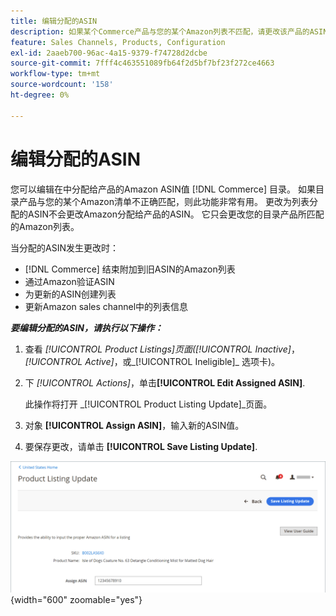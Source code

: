 ```yaml
---
title: 编辑分配的ASIN
description: 如果某个Commerce产品与您的某个Amazon列表不匹配，请更改该产品的ASIN值。
feature: Sales Channels, Products, Configuration
exl-id: 2aaeb700-96ac-4a15-9379-f74728d2dcbe
source-git-commit: 7fff4c463551089fb64f2d5bf7bf23f272ce4663
workflow-type: tm+mt
source-wordcount: '158'
ht-degree: 0%

---
```


# 编辑分配的ASIN

您可以编辑在中分配给产品的Amazon ASIN值 [!DNL Commerce] 目录。 如果目录产品与您的某个Amazon清单不正确匹配，则此功能非常有用。 更改为列表分配的ASIN不会更改Amazon分配给产品的ASIN。 它只会更改您的目录产品所匹配的Amazon列表。

当分配的ASIN发生更改时：

- [!DNL Commerce] 结束附加到旧ASIN的Amazon列表
- 通过Amazon验证ASIN
- 为更新的ASIN创建列表
- 更新Amazon sales channel中的列表信息

**_要编辑分配的ASIN，请执行以下操作：_**

1. 查看 _[!UICONTROL Product Listings]_页面(_[!UICONTROL Inactive]_， _[!UICONTROL Active]_，或_[!UICONTROL Ineligible]_ 选项卡)。

1. 下 _[!UICONTROL Actions]_，单击&#x200B;**[!UICONTROL Edit Assigned ASIN]**.

   此操作将打开 _[!UICONTROL Product Listing Update]_页面。

1. 对象 **[!UICONTROL Assign ASIN]**，输入新的ASIN值。

1. 要保存更改，请单击 **[!UICONTROL Save Listing Update]**.

![编辑分配的ASIN](assets/amazon-assigned-asin-edit.png){width="600" zoomable="yes"}
